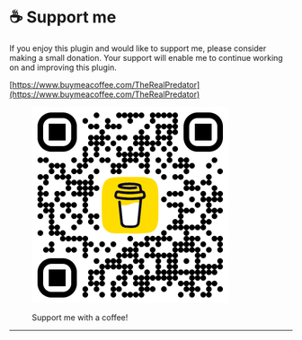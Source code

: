 # ☕ Support me

If you enjoy this plugin and would like to support me, please consider making a small donation. Your support will enable me to continue working on and improving this plugin.

[https://www.buymeacoffee.com/TheRealPredator](https://www.buymeacoffee.com/TheRealPredator)

<figure><img src="../.gitbook/assets/BuyMeACoffee.png" alt="Donation QR-Code" width="350"><figcaption><p>Support me with a coffee!</p></figcaption></figure>



***
